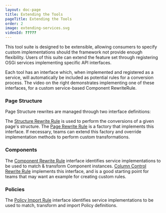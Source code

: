```yaml
---
layout: doc-page
title: Extending the Tools
pageTitle: Extending the Tools
order: 2
image: extending-services.svg
videoId: ?????
---
```


This tool suite is designed to be extensible, allowing consumers to specify custom implementations should the framework not provide enough flexibility. Users of this suite can extend the feature set through registering OSGi services implementing specific API interfaces.

Each tool has an interface which, when implemented and registered as a service, will automatically be included as potential rules for a conversion process. The video on the right demonstrates implementing one of these interfaces, for a custom service-based Component RewriteRule.


### Page Structure

Page Structure rewrites are managed through two interface definitions:

The <a href="{{ site.baseurl}}/apidocs/com/adobe/aem/modernize/structure/StructureRewriteRule.html">Structure Rewrite Rule</a> is used to perform the conversions of a given page's structure. The <a href="{{ site.baseurl}}/apidocs/com/adobe/aem/modernize/structure/rule/PageRewriteRule.html">Page Rewrite Rule</a> is a factory that implements this interface. If necessary, teams can extend this factory and override implementation methods to perform custom transformations.

### Components

The <a href="{{ site.baseurl }}/apidocs/com/adobe/aem/modernize/component/ComponentRewriteRule.html">Component Rewrite Rule</a> interface identifies service implementations to be used to match & transform Component instances. <a href="{{ site.baseurl }}/apidocs/com/adobe/aem/modernize/component/rule/ColumnControlRewriteRule.html">Column Control Rewrite Rule</a> implements this interface, and is a good starting point for teams that may want an example for creating custom rules.


### Policies

The <a href="{{ site.baseurl }}/apidocs/com/adobe/aem/modernize/policy/PolicyImportRule.html">Policy Import Rule</a> interface identifies service implementations to be used to match, transform and import Policy definitions. 

